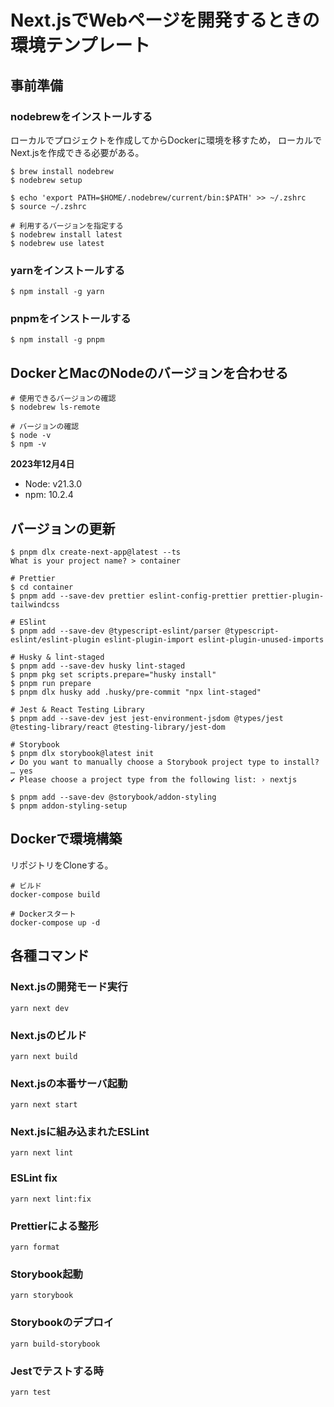 # Next.jsでWebページを開発するときの環境テンプレート

## 事前準備

### nodebrewをインストールする
ローカルでプロジェクトを作成してからDockerに環境を移すため，
ローカルでNext.jsを作成できる必要がある。

```shell
$ brew install nodebrew
$ nodebrew setup

$ echo 'export PATH=$HOME/.nodebrew/current/bin:$PATH' >> ~/.zshrc
$ source ~/.zshrc

# 利用するバージョンを指定する
$ nodebrew install latest
$ nodebrew use latest
```

### yarnをインストールする

```shell
$ npm install -g yarn
```

### pnpmをインストールする

```shell
$ npm install -g pnpm
```

## DockerとMacのNodeのバージョンを合わせる

```shell
# 使用できるバージョンの確認
$ nodebrew ls-remote

# バージョンの確認
$ node -v
$ npm -v
```

**2023年12月4日**

- Node: v21.3.0
- npm: 10.2.4

## バージョンの更新

```shell
$ pnpm dlx create-next-app@latest --ts
What is your project name? > container

# Prettier
$ cd container
$ pnpm add --save-dev prettier eslint-config-prettier prettier-plugin-tailwindcss

# ESlint
$ pnpm add --save-dev @typescript-eslint/parser @typescript-eslint/eslint-plugin eslint-plugin-import eslint-plugin-unused-imports

# Husky & lint-staged
$ pnpm add --save-dev husky lint-staged
$ pnpm pkg set scripts.prepare="husky install"
$ pnpm run prepare
$ pnpm dlx husky add .husky/pre-commit "npx lint-staged"

# Jest & React Testing Library
$ pnpm add --save-dev jest jest-environment-jsdom @types/jest @testing-library/react @testing-library/jest-dom

# Storybook
$ pnpm dlx storybook@latest init
✔ Do you want to manually choose a Storybook project type to install? … yes
✔ Please choose a project type from the following list: › nextjs

$ pnpm add --save-dev @storybook/addon-styling
$ pnpm addon-styling-setup
```

## Dockerで環境構築

リポジトリをCloneする。

```shell
# ビルド
docker-compose build

# Dockerスタート
docker-compose up -d
```

## 各種コマンド

### Next.jsの開発モード実行

```
yarn next dev
```

### Next.jsのビルド

```
yarn next build
```

### Next.jsの本番サーバ起動

```
yarn next start
```

### Next.jsに組み込まれたESLint

```
yarn next lint
```

### ESLint fix

```
yarn next lint:fix
```

### Prettierによる整形

```
yarn format
```

### Storybook起動

```
yarn storybook
```

### Storybookのデプロイ

```
yarn build-storybook
```

### Jestでテストする時

```
yarn test
```

